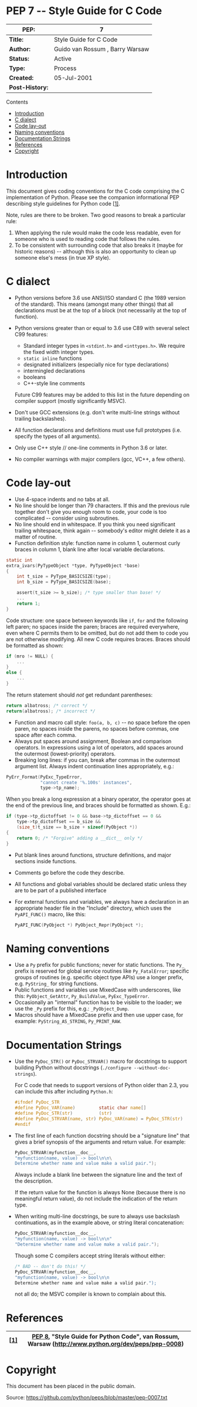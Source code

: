 # PEP 7 -- Style Guide for C Code

| PEP:              | 7                                                            |
| ----------------- | ------------------------------------------------------------ |
| **Title:**        | Style Guide for C Code                                       |
| **Author:**       | Guido van Rossum <guido at python.org>, Barry Warsaw <barry at python.org> |
| **Status:**       | Active                                                       |
| **Type:**         | Process                                                      |
| **Created:**      | 05-Jul-2001                                                  |
| **Post-History:** |                                                              |

Contents

- [Introduction](#Introduction)
- [C dialect](#c-dialect)
- [Code lay-out](#code-lay-out)
- [Naming conventions](#naming-conventions)
- [Documentation Strings](#documentation-strings)
- [References](#references)
- [Copyright](#copyright)

# Introduction

This document gives coding conventions for the C code comprising the C implementation of Python. Please see the companion informational PEP describing style guidelines for Python code [[1\]](https://www.python.org/dev/peps/pep-0007/#id2).

Note, rules are there to be broken. Two good reasons to break a particular rule:

1. When applying the rule would make the code less readable, even for someone who is used to reading code that follows the rules.
2. To be consistent with surrounding code that also breaks it (maybe for historic reasons) -- although this is also an opportunity to clean up someone else's mess (in true XP style).

# C dialect

- Python versions before 3.6 use ANSI/ISO standard C (the 1989 version of the standard). This means (amongst many other things) that all declarations must be at the top of a block (not necessarily at the top of function).

- Python versions greater than or equal to 3.6 use C89 with several select C99 features:

  - Standard integer types in `<stdint.h>` and `<inttypes.h>`. We require the fixed width integer types.
  - `static inline` functions
  - designated initializers (especially nice for type declarations)
  - intermingled declarations
  - booleans
  - C++-style line comments

  Future C99 features may be added to this list in the future depending on compiler support (mostly significantly MSVC).

- Don't use GCC extensions (e.g. don't write multi-line strings without trailing backslashes).

- All function declarations and definitions must use full prototypes (i.e. specify the types of all arguments).

- Only use C++ style // one-line comments in Python 3.6 or later.

- No compiler warnings with major compilers (gcc, VC++, a few others).

# Code lay-out

- Use 4-space indents and no tabs at all.
- No line should be longer than 79 characters. If this and the previous rule together don't give you enough room to code, your code is too complicated -- consider using subroutines.
- No line should end in whitespace. If you think you need significant trailing whitespace, think again -- somebody's editor might delete it as a matter of routine.
- Function definition style: function name in column 1, outermost curly braces in column 1, blank line after local variable declarations.

```C
static int
extra_ivars(PyTypeObject *type, PyTypeObject *base)
{
    int t_size = PyType_BASICSIZE(type);
    int b_size = PyType_BASICSIZE(base);

    assert(t_size >= b_size); /* type smaller than base! */
    ...
    return 1;
}
```

Code structure: one space between keywords like `if`, `for` and the following left paren; no spaces inside the paren; braces are required everywhere, even where C permits them to be omitted, but do not add them to code you are not otherwise modifying. All new C code requires braces. Braces should be formatted as shown:

```C
if (mro != NULL) {
    ...
}
else {
    ...
}
```

The return statement should *not* get redundant parentheses:

```C
return albatross; /* correct */
return(albatross); /* incorrect */
```

- Function and macro call style: `foo(a, b, c)` -- no space before the open paren, no spaces inside the parens, no spaces before commas, one space after each comma.
- Always put spaces around assignment, Boolean and comparison operators. In expressions using a lot of operators, add spaces around the outermost (lowest-priority) operators.
- Breaking long lines: if you can, break after commas in the outermost argument list. Always indent continuation lines appropriately, e.g.:

```C
PyErr_Format(PyExc_TypeError,
             "cannot create '%.100s' instances",
             type->tp_name);
```

When you break a long expression at a binary operator, the operator goes at the end of the previous line, and braces should be formatted as shown. E.g.:

```C
if (type->tp_dictoffset != 0 && base->tp_dictoffset == 0 &&
    type->tp_dictoffset == b_size &&
    (size_t)t_size == b_size + sizeof(PyObject *))
{
    return 0; /* "Forgive" adding a __dict__ only */
}
```

- Put blank lines around functions, structure definitions, and major sections inside functions.

- Comments go before the code they describe.

- All functions and global variables should be declared static unless they are to be part of a published interface

- For external functions and variables, we always have a declaration in an appropriate header file in the "Include" directory, which uses the `PyAPI_FUNC()` macro, like this:

  ```C
  PyAPI_FUNC(PyObject *) PyObject_Repr(PyObject *);
  ```

# Naming conventions

- Use a `Py` prefix for public functions; never for static functions. The `Py_` prefix is reserved for global service routines like `Py_FatalError`; specific groups of routines (e.g. specific object type APIs) use a longer prefix, e.g. `PyString_` for string functions.
- Public functions and variables use MixedCase with underscores, like this: `PyObject_GetAttr`, `Py_BuildValue`, `PyExc_TypeError`.
- Occasionally an "internal" function has to be visible to the loader; we use the `_Py` prefix for this, e.g.: `_PyObject_Dump`.
- Macros should have a MixedCase prefix and then use upper case, for example: `PyString_AS_STRING`, `Py_PRINT_RAW`.

# Documentation Strings

- Use the `PyDoc_STR()` or `PyDoc_STRVAR()` macro for docstrings to support building Python without docstrings (`./configure --without-doc-strings`).

  For C code that needs to support versions of Python older than 2.3, you can include this after including `Python.h`:

  ```c
  #ifndef PyDoc_STR
  #define PyDoc_VAR(name)         static char name[]
  #define PyDoc_STR(str)          (str)
  #define PyDoc_STRVAR(name, str) PyDoc_VAR(name) = PyDoc_STR(str)
  #endif
  ```

- The first line of each function docstring should be a "signature line" that gives a brief synopsis of the arguments and return value. For example:

  ```C
  PyDoc_STRVAR(myfunction__doc__,
  "myfunction(name, value) -> bool\n\n\
  Determine whether name and value make a valid pair.");
  ```

  Always include a blank line between the signature line and the text of the description.

  If the return value for the function is always None (because there is no meaningful return value), do not include the indication of the return type.

- When writing multi-line docstrings, be sure to always use backslash continuations, as in the example above, or string literal concatenation:

  ```C
  PyDoc_STRVAR(myfunction__doc__,
  "myfunction(name, value) -> bool\n\n"
  "Determine whether name and value make a valid pair.");
  ```

  Though some C compilers accept string literals without either:

  ```C
  /* BAD -- don't do this! */
  PyDoc_STRVAR(myfunction__doc__,
  "myfunction(name, value) -> bool\n\n
  Determine whether name and value make a valid pair.");
  ```

  not all do; the MSVC compiler is known to complain about this.

# References

| [[1\]](https://www.python.org/dev/peps/pep-0007/#id1) | [PEP 8](https://www.python.org/dev/peps/pep-0008), "Style Guide for Python Code", van Rossum, Warsaw (http://www.python.org/dev/peps/pep-0008) |
| ----------------------------------------------------- | ------------------------------------------------------------ |

# Copyright

This document has been placed in the public domain.

Source: https://github.com/python/peps/blob/master/pep-0007.txt

